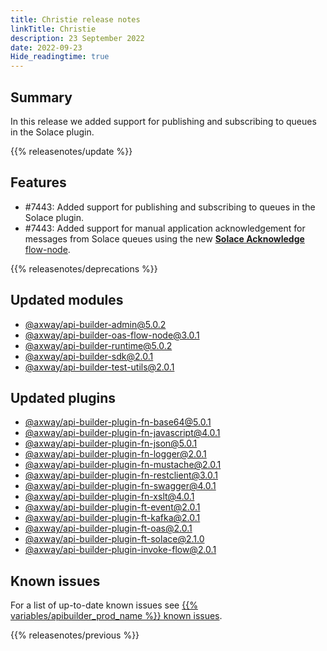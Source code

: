 ```yaml
---
title: Christie release notes
linkTitle: Christie
description: 23 September 2022
date: 2022-09-23
Hide_readingtime: true
---
```

## Summary
In this release we added support for publishing and subscribing to queues in the Solace plugin.

{{% releasenotes/update %}}

<!-- ## Breaking changes -->

## Features
* #7443: Added support for publishing and subscribing to queues in the Solace plugin.
* #7443: Added support for manual application acknowledgement for messages from Solace queues using the new [**Solace Acknowledge** flow-node](/docs/developer_guide/flows/flow_nodes/solace_acknowledge_flow_node/).

<!-- ## Fixes -->

{{% releasenotes/deprecations %}}

## Updated modules
* [@axway/api-builder-admin@5.0.2](https://www.npmjs.com/package/@axway/api-builder-admin/v/5.0.2)
* [@axway/api-builder-oas-flow-node@3.0.1](https://www.npmjs.com/package/@axway/api-builder-oas-flow-node/v/3.0.1)
* [@axway/api-builder-runtime@5.0.2](https://www.npmjs.com/package/@axway/api-builder-runtime/v/5.0.2)
* [@axway/api-builder-sdk@2.0.1](https://www.npmjs.com/package/@axway/api-builder-sdk/v/2.0.1)
* [@axway/api-builder-test-utils@2.0.1](https://www.npmjs.com/package/@axway/api-builder-test-utils/v/2.0.1)

## Updated plugins
* [@axway/api-builder-plugin-fn-base64@5.0.1](https://www.npmjs.com/package/@axway/api-builder-plugin-fn-base64/v/5.0.1)
* [@axway/api-builder-plugin-fn-javascript@4.0.1](https://www.npmjs.com/package/@axway/api-builder-plugin-fn-javascript/v/4.0.1)
* [@axway/api-builder-plugin-fn-json@5.0.1](https://www.npmjs.com/package/@axway/api-builder-plugin-fn-json/v/5.0.1)
* [@axway/api-builder-plugin-fn-logger@2.0.1](https://www.npmjs.com/package/@axway/api-builder-plugin-fn-logger/v/2.0.1)
* [@axway/api-builder-plugin-fn-mustache@2.0.1](https://www.npmjs.com/package/@axway/api-builder-plugin-fn-mustache/v/2.0.1)
* [@axway/api-builder-plugin-fn-restclient@3.0.1](https://www.npmjs.com/package/@axway/api-builder-plugin-fn-restclient/v/3.0.1)
* [@axway/api-builder-plugin-fn-swagger@4.0.1](https://www.npmjs.com/package/@axway/api-builder-plugin-fn-swagger/v/4.0.1)
* [@axway/api-builder-plugin-fn-xslt@4.0.1](https://www.npmjs.com/package/@axway/api-builder-plugin-fn-xslt/v/4.0.1)
* [@axway/api-builder-plugin-ft-event@2.0.1](https://www.npmjs.com/package/@axway/api-builder-plugin-ft-event/v/2.0.1)
* [@axway/api-builder-plugin-ft-kafka@2.0.1](https://www.npmjs.com/package/@axway/api-builder-plugin-ft-kafka/v/2.0.1)
* [@axway/api-builder-plugin-ft-oas@2.0.1](https://www.npmjs.com/package/@axway/api-builder-plugin-ft-oas/v/2.0.1)
* [@axway/api-builder-plugin-ft-solace@2.1.0](https://www.npmjs.com/package/@axway/api-builder-plugin-ft-solace/v/2.1.0)
* [@axway/api-builder-plugin-invoke-flow@2.0.1](https://www.npmjs.com/package/@axway/api-builder-plugin-invoke-flow/v/2.0.1)

## Known issues
For a list of up-to-date known issues see [{{% variables/apibuilder_prod_name %}} known issues](/docs/known_issues/).

{{% releasenotes/previous %}}
